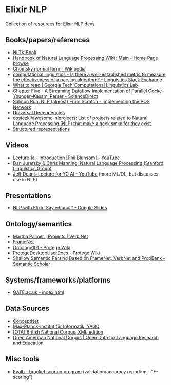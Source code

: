 # Elixir NLP
Collection of resources for Elixir NLP devs

## Books/papers/references
- [NLTK Book](http://www.nltk.org/book_1ed/)
- [Handbook of Natural Language Processing Wiki : Main - Home Page browse](http://handbookofnlp.cse.unsw.edu.au/)
- [Chomsky normal form - Wikipedia](https://en.wikipedia.org/wiki/Chomsky_normal_form)
- [computational linguistics - Is there a well-established metric to measure the effectiveness of a parsing algorithm? - Linguistics Stack Exchange](https://linguistics.stackexchange.com/questions/1873/is-there-a-well-established-metric-to-measure-the-effectiveness-of-a-parsing-alg?rq=1)
- [What to read | Georgia Tech Computational Linguistics Lab](https://gtnlp.wordpress.com/readinglist/)
- [Chapter Five - A Streaming Dataflow Implementation of Parallel Cocke–Younger–Kasami Parser - ScienceDirect](http://www.sciencedirect.com/science/article/pii/S0065245816300602)
- [Salmon Run: NLP (almost) From Scratch - Implementing the POS Network](http://sujitpal.blogspot.de/2016/07/nlp-almost-from-scratch-implementing.html)
- [Universal Dependencies](http://universaldependencies.org/#fa)
- [costezki/awesome-nlprojects: List of projects related to Natural Language Processing (NLP) that make a geek smile for they exist](https://github.com/costezki/awesome-nlprojects)
- [Structured representations](http://www.ling.ohio-state.edu/~demarneffe.1/LING5050/material/structured.html)

## Videos
- [Lecture 1a - Introduction [Phil Blunsom] - YouTube](https://youtu.be/RP3tZFcC2e8)
- [Dan Jurafsky & Chris Manning: Natural Language Processing (Stanford Linguistics Group)](https://www.youtube.com/playlist?list=PL6397E4B26D00A269)
- [Jeff Dean’s Lecture for YC AI - YouTube](https://youtu.be/HcStlHGpjN8) (more ML/DL, but discusses use in NLP)

## Presentations
- [NLP with Elixir: Say whuuut? - Google Slides](https://docs.google.com/presentation/d/1ZPixHSW8w2pf0cr7BkFwUTUxwcAKM0lDDejtdQ1IwRw/mobilepresent#slide=id.p)

## Ontology/semantics
- [Martha Palmer | Projects | Verb Net](http://verbs.colorado.edu/%7Empalmer/projects/verbnet.html)
- [FrameNet](http://www.nltk.org/howto/framenet.html)
- [Ontology101 - Protege Wiki](https://protegewiki.stanford.edu/wiki/Ontology101)
- [ProtegeDesktopUserDocs - Protege Wiki](https://protegewiki.stanford.edu/wiki/Protege4UserDocs)
- [Shallow Semantic Parsing Based on FrameNet, VerbNet and PropBank - Semantic Scholar](https://www.semanticscholar.org/paper/Shallow-Semantic-Parsing-Based-on-FrameNet-VerbNet-Giuglea-Moschitti/02e4745b29502268550ba215eb690bbd641f4c00)

## Systems/frameworks/platforms
- [GATE.ac.uk - index.html](https://gate.ac.uk/)

## Data Sources
- [ConceptNet](http://conceptnet.io/)
- [Max-Planck-Institut für Informatik: YAGO](https://www.mpi-inf.mpg.de/departments/databases-and-information-systems/research/yago-naga/yago/)
- [[OTA] British National Corpus, XML edition](http://ota.ox.ac.uk/desc/2554)
- [Open American National Corpus | Open Data for Language Research and Education](http://www.anc.org/)

## Misc tools
- [Evalb - bracket scoring program](http://nlp.cs.nyu.edu/evalb/) (validation/accuracy reporting - "F-scoring")

